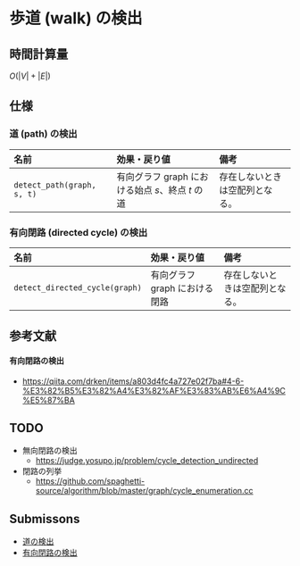 # 歩道 (walk) の検出


## 時間計算量

$O(\lvert V \rvert + \lvert E \rvert)$


## 仕様

### 道 (path) の検出

|名前|効果・戻り値|備考|
|:--|:--|:--|
|`detect_path(graph, s, t)`|有向グラフ $\mathrm{graph}$ における始点 $s$、終点 $t$ の道|存在しないときは空配列となる。|

### 有向閉路 (directed cycle) の検出

|名前|効果・戻り値|備考|
|:--|:--|:--|
|`detect_directed_cycle(graph)`|有向グラフ $\mathrm{graph}$ における閉路|存在しないときは空配列となる。|


## 参考文献

#### 有向閉路の検出
- https://qiita.com/drken/items/a803d4fc4a727e02f7ba#4-6-%E3%82%B5%E3%82%A4%E3%82%AF%E3%83%AB%E6%A4%9C%E5%87%BA


## TODO

- 無向閉路の検出
  - https://judge.yosupo.jp/problem/cycle_detection_undirected
- 閉路の列挙
  - https://github.com/spaghetti-source/algorithm/blob/master/graph/cycle_enumeration.cc


## Submissons

- [道の検出](https://atcoder.jp/contests/past202112-open/submissions/29621513)
- [有向閉路の検出](https://judge.yosupo.jp/submission/15525)
